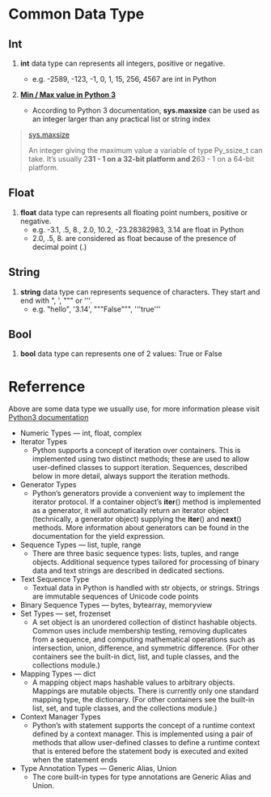 # Common Data Type
## Int
1. **int** data type can represents all integers, positive or negative.
    - e.g. -2589, -123, -1, 0, 1, 15, 256, 4567 are int in Python


2. **[Min / Max value in Python 3](https://docs.python.org/3/whatsnew/3.0.html#integers)**

    - According to Python 3 documentation, **sys.maxsize** can be used as an integer larger than any practical list or string index

> [sys.maxsize](https://docs.python.org/3/library/sys.html#sys.maxsize)
> 
> An integer giving the maximum value a variable of type Py_ssize_t can take. It’s usually 2**31 - 1 on a 32-bit platform and 2**63 - 1 on a 64-bit platform.


## Float
1. **float** data type can represents all floating point numbers, positive or negative.
    - e.g. -3.1, .5, 8., 2.0, 10.2, -23.28382983, 3.14 are float in Python
    - 2.0, .5, 8. are considered as float because of the presence of decimal point (.)


## String
1. **string** data type can represents sequence of characters. They start and end with ", ', """ or '''.
    - e.g. "hello", '3.14', """False""", '''true'''


## Bool
1. **bool** data type can represents one of 2 values: True or False



# Referrence
Above are some data type we usually use, for more information please visit [Python3 documentation](https://docs.python.org/3/library/stdtypes.html)
  - Numeric Types — int, float, complex
  - Iterator Types
    - Python supports a concept of iteration over containers. This is implemented using two distinct methods; these are used to allow user-defined classes to support iteration. Sequences, described below in more detail, always support the iteration methods.
  - Generator Types
    - Python’s generators provide a convenient way to implement the iterator protocol. If a container object’s __iter__() method is implemented as a generator, it will automatically return an iterator object (technically, a generator object) supplying the __iter__() and __next__() methods. More information about generators can be found in the documentation for the yield expression.
  - Sequence Types — list, tuple, range
    - There are three basic sequence types: lists, tuples, and range objects. Additional sequence types tailored for processing of binary data and text strings are described in dedicated sections.
  - Text Sequence Type
    - Textual data in Python is handled with str objects, or strings. Strings are immutable sequences of Unicode code points
  - Binary Sequence Types — bytes, bytearray, memoryview
  - Set Types — set, frozenset
    - A set object is an unordered collection of distinct hashable objects. Common uses include membership testing, removing duplicates from a sequence, and computing mathematical operations such as intersection, union, difference, and symmetric difference. (For other containers see the built-in dict, list, and tuple classes, and the collections module.)
  - Mapping Types — dict
    - A mapping object maps hashable values to arbitrary objects. Mappings are mutable objects. There is currently only one standard mapping type, the dictionary. (For other containers see the built-in list, set, and tuple classes, and the collections module.)
  - Context Manager Types
    - Python’s with statement supports the concept of a runtime context defined by a context manager. This is implemented using a pair of methods that allow user-defined classes to define a runtime context that is entered before the statement body is executed and exited when the statement ends
  - Type Annotation Types — Generic Alias, Union
    - The core built-in types for type annotations are Generic Alias and Union.









